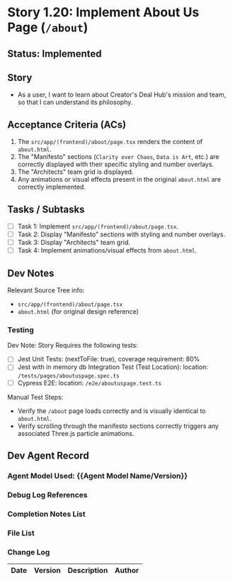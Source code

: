 # Story 1.20: Implement About Us Page (`/about`)

## Status: Implemented

## Story

- As a user, I want to learn about Creator's Deal Hub's mission and team, so that I can understand its philosophy.

## Acceptance Criteria (ACs)

1.  The `src/app/(frontend)/about/page.tsx` renders the content of `about.html`.
2.  The "Manifesto" sections (`Clarity over Chaos`, `Data is Art`, etc.) are correctly displayed with their specific styling and number overlays.
3.  The "Architects" team grid is displayed.
4.  Any animations or visual effects present in the original `about.html` are correctly implemented.

## Tasks / Subtasks

- [ ] Task 1: Implement `src/app/(frontend)/about/page.tsx`.
- [ ] Task 2: Display "Manifesto" sections with styling and number overlays.
- [ ] Task 3: Display "Architects" team grid.
- [ ] Task 4: Implement animations/visual effects from `about.html`.

## Dev Notes

Relevant Source Tree info:
- `src/app/(frontend)/about/page.tsx`
- `about.html` (for original design reference)

### Testing

Dev Note: Story Requires the following tests:

- [ ] Jest Unit Tests: (nextToFile: true), coverage requirement: 80%
- [ ] Jest with in memory db Integration Test (Test Location): location: `/tests/pages/aboutuspage.spec.ts`
- [ ] Cypress E2E: location: `/e2e/aboutuspage.test.ts`

Manual Test Steps:
- Verify the `/about` page loads correctly and is visually identical to `about.html`.
- Verify scrolling through the manifesto sections correctly triggers any associated Three.js particle animations.

## Dev Agent Record

### Agent Model Used: {{Agent Model Name/Version}}

### Debug Log References

### Completion Notes List

### File List

### Change Log

| Date | Version | Description | Author |
| :--- | :------ | :---------- | :----- |
